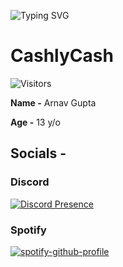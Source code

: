 
![Typing SVG](https://readme-typing-svg.herokuapp.com/?duration=3000&center=true&vCenter=true&lines=CashlyCash+Here;Coding+right+now+(Probably);Checkout+my+socials)
# CashlyCash
![Visitors](https://visitor-counter-badge.vercel.app/api/CashlyCash/Readme)

**Name -** Arnav Gupta

**Age -** 13 y/o

## Socials -
### Discord
[![Discord Presence](https://lanyard.cnrad.dev/api/1056591132739506248)](https://discord.com/users/908554250945183744)

### Spotify
[![spotify-github-profile](https://spotify-github-profile.vercel.app/api/view?uid=31ekzrerhr7ngoggu3qyyg7bacyi&cover_image=true&theme=natemoo-re&bar_color=53b14f&bar_color_cover=true)](https://spotify-github-profile.vercel.app/api/view?uid=31ekzrerhr7ngoggu3qyyg7bacyi&redirect=true)
